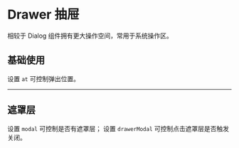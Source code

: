 <script setup>
import drawerBase from "./drawer-base.vue"
import drawerModal from "./drawer-modal.vue"
</script>

# Drawer 抽屉

相较于 Dialog 组件拥有更大操作空间，常用于系统操作区。

## 基础使用

设置 ```at``` 可控制弹出位置。
<hr/>
<drawerBase />

## 遮罩层

设置 ```modal``` 可控制是否有遮罩层； 设置 ```drawerModal``` 可控制点击遮罩层是否触发关闭。


<drawerModal />

